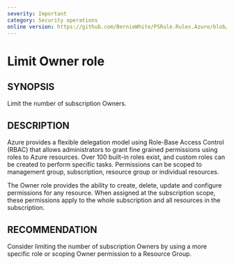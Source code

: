 ```yaml
---
severity: Important
category: Security operations
online version: https://github.com/BernieWhite/PSRule.Rules.Azure/blob/master/docs/rules/en-US/Azure.Subscription.LimitOwner.md
---
```


# Limit Owner role

## SYNOPSIS

Limit the number of subscription Owners.

## DESCRIPTION

Azure provides a flexible delegation model using Role-Base Access Control (RBAC) that allows administrators to grant fine grained permissions using roles to Azure resources. Over 100 built-in roles exist, and custom roles can be created to perform specific tasks. Permissions can be scoped to management group, subscription, resource group or individual resources.

The Owner role provides the ability to create, delete, update and configure permissions for any resource. When assigned at the subscription scope, these permissions apply to the whole subscription and all resources in the subscription.

## RECOMMENDATION

Consider limiting the number of subscription Owners by using a more specific role or scoping Owner permission to a Resource Group.

